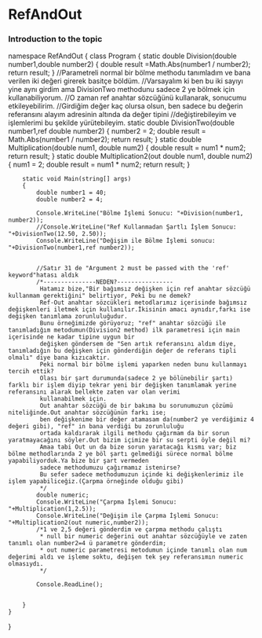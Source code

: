 # RefAndOut
### Introduction to the topic




namespace RefAndOut
{
    class Program
    {
        static double Division(double number1,double number2)
        {
            double result =Math.Abs(number1 / number2);
            return result;
        }
        //Parametreli normal bir bölme methodu tanımladım ve bana verilen iki değeri girerek basitçe böldüm.
        //Varsayalım ki ben bu iki sayıyı yine aynı girdim ama DivisionTwo methodunu sadece 2 ye bölmek için kullanabiliyorum.
        //O zaman ref anahtar sözcüğünü kullanarak, sonucumu etkileyebilirim.
        //Girdiğim değer kaç olursa olsun, ben sadece bu değerin referansını alayım adresinin altında da değer tipini
        //değiştirebileyim ve işlemlerimi bu şekilde yürütebileyim.
        static double DivisionTwo(double number1,ref double number2)
        {
            number2 = 2;
            double result = Math.Abs(number1 / number2);
            return result;
        }
        static double Multiplication(double num1, double num2)
        {
            double result = num1 * num2;
            return result;
        }
        static double Multiplication2(out double num1, double num2)
        {
            num1 = 2;
            double result = num1 * num2;
            return result;
        }


        static void Main(string[] args)
        {
            double number1 = 40;
            double number2 = 4;

            Console.WriteLine("Bölme İşlemi Sonucu: "+Division(number1, number2));
            //Console.WriteLine("Ref Kullanmadan Şartlı İşlem Sonucu: "+DivisionTwo(12.50, 2.50)); 
            Console.WriteLine("Değişim ile Bölme İşlemi sonucu: "+DivisionTwo(number1,ref number2));


            //Satır 31 de "Argument 2 must be passed with the 'ref' keyword"hatası aldık
            /*---------------NEDEN?----------------
             Hatamız bize,"Bir bağımsız değişken için ref anahtar sözcüğü kullanmam gerektiğini" belirtiyor, Peki bu ne demek?
             Ref-Out anahtar sözcükleri metodlarımız içerisinde bağımsız değişkenleri iletmek için kullanılır.İkisinin amacı aynıdır,farkı ise değişken tanımlama zorunluluğudur.
             Bunu örneğimizde görüyoruz; "ref" anahtar sözcüğü ile tanımladığım metodumun(Division2 method) ilk parametresi için main içerisinde ne kadar tipine uygun bir 
             değişken göndersem de "Sen artık referansını aldım diye, tanımladığın bu değişken için gönderdiğin değer de referans tipli olmalı" diye bana kızıcaktır.
             Peki normal bir bölme işlemi yaparken neden bunu kullanmayı tercih ettik?
             Olası bir şart durumunda(sadece 2 ye bölünebilir şartı) farklı bir işlem diyip tekrar yeni bir değişken tanımlamak yerine referansını alarak bellekte zaten var olan verimi
             kullanabilmek için.
             Out anahtar sözcüğü de bir bakıma bu sorunumuzun çözümü niteliğinde.Out anahtar sözcüğünün farkı ise;
             ben değişkenime bir değer atamasam da(number2 ye verdiğimiz 4 değeri gibi), "ref" in bana verdiği bu zorunluluğu
             ortada kaldırarak ilgili methodu çağırmam da bir sorun yaratmayacağını söyler.Out bizim içimize bir su serpti öyle değil mi?
             Amaa tabi Out un da bize sorun yaratacağı kısmı var; biz bölme methodlarında 2 ye böl şartı gelmediği sürece normal bölme yapabiliyorduk.Ya bize bir şart vermeden
             sadece methodumuzu çağırmamız istenirse?
             Bu sefer sadece methodumuzun içinde ki değişkenlerimiz ile işlem yapabiliceğiz.(Çarpma örneğinde olduğu gibi)
             */
            double numeric;
            Console.WriteLine("Çarpma İşlemi Sonucu: "+Multiplication(1,2.5));
            Console.WriteLine("Değişim ile Çarpma İşlemi Sonucu: "+Multiplication2(out numeric,number2));
            /*1 ve 2,5 değeri gönderdim ve çarpma methodu çalıştı
             * null bir numeric değerini out anahtar sözcüğüyle ve zaten tanımlı olan number2=4 ü parametre gönderdim;
             * out numeric parametresi metodumun içinde tanımlı olan num değerimi aldı ve işleme soktu, değişen tek şey referansımın numeric olmasıydı.
             */

            Console.ReadLine();


        }
    }
}